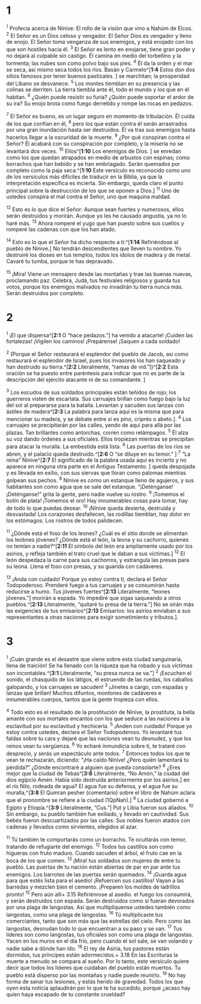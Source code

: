 # 1 
<sup>1</sup> Profecía acerca de Nínive: El rollo de la visión que vino a Nahúm de Elcos. <sup>2</sup> El Señor es un Dios celoso y vengador. El Señor Dios es vengador y lleno de enojo. El Señor toma venganza de sus enemigos, y está enojado con los que son hostiles hacia él. <sup>3</sup> El Señor es lento en enojarse, tiene gran poder y no dejará al culpable sin castigo. Él camina en medio del torbellino y la tormenta; las nubes son como polvo bajo sus pies. <sup>4</sup> Él da la orden y el mar se seca, así mismo seca todos los ríos. Basán y Carmelo^[**1:4** Estos don dos sitios famosos por tener buenos pastizales. ] se marchitan; la prosperidad del Líbano se desvanece. <sup>5</sup> Los montes tiemblan en su presencia y las colinas se derriten. La tierra tiembla ante él, todo el mundo y los que en él habitan. <sup>6</sup> ¿Quién puede resistir su furia? ¿Quién puede soportar el ardor de su ira? Su enojo brota como fuego derretido y rompe las rocas en pedazos. 


<sup>7</sup> El Señor es bueno, es un lugar seguro en momento de tribulación. Él cuida de los que confían en él, <sup>8</sup> pero los que están contra él serán arrastrados por una gran inundación hasta ser destruidos. Él va tras sus enemigos hasta hacerlos llegar a la oscuridad de la muerte. <sup>9</sup> ¿Por qué conspiran contra el Señor? Él acabará con su conspiración por completo, y la miseria no se levantará dos veces. <sup>10</sup> Ellos^[**1:10** Los enemigos de Dios. ] se enredan como los que quedan atrapados en medio de arbustos con espinas; como borrachos que han bebido y se han embriagado. Serán quemados por completo como la paja seca.^[**1:10** Este versículo es reconocido como uno de los versículos más difíciles de traducir en la Biblia, ya que la interpretación específica es incierta. Sin embargo, queda claro el punto principal sobre la destrucción de los que se oponen a Dios.] <sup>11</sup> Uno de ustedes conspira el mal contra el Señor, uno que maquina maldad. 



<sup>12</sup> Esto es lo que dice el Señor: Aunque sean fuertes y numerosos, ellos serán destruidos y morirán. Aunque yo les he causado angustia, ya no lo haré más. <sup>13</sup> Ahora romperé el yugo que han puesto sobre sus cuellos y romperé las cadenas con que los han atado. 

<sup>14</sup> Esto es lo que el Señor ha dicho respecto a ti:^[**1:14** Refiriéndose al pueblo de Nínive.] No tendrán descendientes que lleven tu nombre. Yo destruiré los dioses en tus templos, todos los ídolos de madera y de metal. Cavaré tu tumba, porque te has depravado. 


<sup>15</sup> ¡Mira! Viene un mensajero desde las montañas y trae las buenas nuevas, proclamando paz. Celebra, Judá, tus festivales religiosos y guarda tus votos, porque los enemigos malvados no invadirán tu tierra nunca más. Serán destruidos por completo. 

# 2 
<sup>1</sup> ¡El que dispersa^[**2:1** O “hace pedazos.”] ha venido a atacarte! ¡Cuiden las fortalezas! ¡Vigilen los caminos! ¡Prepárense! ¡Saquen a cada soldado! 


<sup>2</sup> (Porque el Señor restaurará el esplendor del pueblo de Jacob, así como restaurará el esplendor de Israel, pues los invasores los han saqueado y han destruido su tierra.^[**2:2** Literalmente, “ramas de vid.”])^[**2:2** Esta oración se ha puesto entre paréntesis para indicar que no es parte de la descripción del ejército atacante ni de su comandante. ] 



<sup>3</sup> Los escudos de sus soldados principales están teñidos de rojo; los guerreros visten de escarlata. Sus carruajes brillan como fuego bajo la luz del sol al prepararse para la batalla. Levantan y sacuden sus lanzas con ástiles de madera^[**2:3** La palabra para lanza aquí es la misma que para mencionar su madera, y se debate entre si es pino, criprés o abeto.]. <sup>4</sup> Los carruajes se precipitarán por las calles, yendo de aquí para allá por las plazas. Tan brillantes como antorchas, corren como relámpagos. <sup>5</sup> Él alza su voz dando órdenes a sus oficiales. Ellos tropiezan mientras se precipitan para atacar la muralla. La embestida está lista. <sup>6</sup> Las puertas de los ríos se abren, y el palacio queda destruido.^[**2:6** O “se diluye en su temor.” ] <sup>7</sup> “La reina” Nínive^[**2:7** El significado de la palabra usada aquí es incierto y no aparece en ninguna otra parte en el Antiguo Testamento. ] queda despojada y es llevada en exilio, con sus siervas que lloran como palomas mientras golpean sus pechos. <sup>8</sup> Nínive es como un estanque lleno de agujeros, y sus habitantes son como agua que se sale del estanque. “¡Deténganse! ¡Deténganse!” grita la gente, pero nadie vuelve su rostro. <sup>9</sup> ¡Tomemos el botín de plata! ¡Tomemos el oro! Hay innumerables cosas para tomar, hay de todo lo que puedas desear. <sup>10</sup> ¡Nínive queda desierta, destruida y desvastada! Los corazones desfallecen, las rodillas tiemblan, hay dolor en los estómagos. Los rostros de todos palidecen. 




<sup>11</sup> ¿Dónde está el foso de los leones? ¿Cuál es el sitio donde se alimentan los leobnes jóvenes? ¿Dónde está el león, la leona y su cachorro, quienes no temían a nadie?^[**2:11** El símbolo del león era ampliamente usado por los asirios, y refleja también el trato cruel que le daban a sus víctimas.] <sup>12</sup> El león despedaza la carne para sus cachorros, y estrangula las presas para su leona. Llena el foso con presas, y su guarida con cadáveres. 


<sup>13</sup> ¡Anda con cuidado! Porque yo estoy contra ti, declara el Señor Todopoderoso. Prenderé fuego a tus carruajes y se consumirán hasta reducirse a humo. Tus jóvenes fuertes^[**2:13** Literalmente, “leones jóvenes.”] morirán a espada. Yo impediré que sigas saqueando a otros pueblos.^[**2:13** Literalmente, “quitaré tu presa de la tierra.”] No se oirán más las exigencies de tus emisarios^[**2:13** Emisarios: los asirios enviaban a sus representantes a otras naciones para exigir sometimiento y tributos.].


 

# 3 
<sup>1</sup> ¡Cuán grande es el desastre que viene sobre esta ciudad sanguinaria, llena de traición! Se ha llenado con la riqueza que ha robado y sus víctimas son incontables.^[**3:1** Literalmente, “su presa nunca se va.”] <sup>2</sup> ¡Escuchen el sonido, el chasquido de los látigos, el estruendo de las ruedas, los caballos galopando, y los carruajes se sacuden! <sup>3</sup> ¡Jinetes a cargo, con espadas y lanzas que brillan! Muchos difuntos, montones de cadáveres e innumerables cuerpos, tantos que la gente tropieza con ellos. 


<sup>4</sup> Todo esto es el resultado de la prostitución de Nínive, la prostituta, la bella amante con sus mortales encantos con los que seduce a las naciones a la esclavitud por su esclavitud y hechicería. <sup>5</sup> ¡Anden con cuidado! Porque yo estoy contra ustedes, declara el Señor Todopoderoso. Yo levantaré tus faldas sobre tu cara y dejaré que las naciones vean tu desnudez, y que los reinos vean tu vergüenza. <sup>6</sup> Yo echaré inmundicia sobre ti, te trataré con desprecio, y serás un espectáculo ante todos. <sup>7</sup> Entonces todos los que te vean te rechazarán, diciendo: “¡Ha caído Nínive! ¿Pero quién lamentará tu pérdida?” ¿Dónde encontraré a alguien que pueda consolarte? <sup>8</sup> ¿Eres mejor que la ciudad de Tebas^[**3:8** Literalmente, “No Amón,” la ciudad del dios egipcio Amén. Había sido destruida anteriormente por los asirios.] en el río Nilo, rodeada de agua? El agua fue su defensa, y el agua fue su muralla,^[**3:8** El Qumran pesher (comentario) sobre el libro de Nahúm aclara que el pronombre se refiere a la ciudad (1QpNah).] <sup>9</sup> La ciudad gobernó a Egipto y Etiopía.^[**3:9** Literalmente, “Cus.”] Put y Libia fueron sus aliados. <sup>10</sup> Sin embargo, su pueblo también fue exiliado, y llevado en cautividad. Sus bebés fueron descuartizados por las calles. Sus nobles fueron atados con cadenas y llevados como sirvientes, elegidos al azar. 




<sup>11</sup> Tú también te comportarás como un borracho. Te ocultarás con temor, tratando de refugiarte del enemigo. <sup>12</sup> Todos tus castillos son como higueras con fruto maduro. Cuando sacuden el árbol, el fruto cae en la boca de los que comen. <sup>13</sup> ¡Mira! tus soldados son mujeres de entre tu pueblo. Las puertas de tu nación están abiertas de par en par ante tus enemigos. Los barrotes de las puertas serán quemados. <sup>14</sup> ¡Guarda agua para que estés lista para el asedio! ¡Refuercen sus castillos! Vayan a las barredas y mezclen bien el cemento. ¡Preparen los moldes de ladrillos pronto! <sup>15</sup> Pero aún allí+ 3.15 Refiriénrose al asedio. el fuego los consumirá, y serán destruidos con espada. Serán destruidos como si fueran devorados por una plaga de langostas. Así que multiplíquense ustedes también como langostas, como una plaga de langostas. <sup>16</sup> Tú multiplicaste tus comerciantes, tanto que son más que las estrellas del cielo. Pero como las langostas, desnudan todo lo que encuentran a su paso y se van. <sup>17</sup> Tus líderes son como langostas, tus oficiales son como una plaga de langostas. Yacen en los muros en el día frío, pero cuando el sol sale, se van volando y nadie sabe a dónde han ido. <sup>18</sup> El rey de Asiria, tus pastores están dormidos, tus príncipes están adormecidos.+ 3.18 En las Escrituras la muerte a menudo se compara al sueño. Por lo tanto, este versículo quiere decir que todos los líderes que cuidaban del pueblo están muertos. Tu pueblo está disperso por las montañas y nadie puede reunirlo. <sup>19</sup> No hay forma de sanar tus lesiones, y estás herido de gravedad. Todos los que oyen esta noticia aplaudirán por lo que te ha sucedido, porque ¿acaso hay quien haya escapado de tu constante crueldad? 